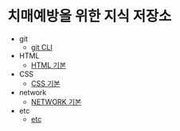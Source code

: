 # 치매예방을 위한 지식 저장소

-   git
    -   [git CLI](/git/git_CLI.md)
-   HTML 
    -   [HTML 기본](/html/html.md)
-   CSS
    -   [CSS 기본](/css/css.md)
-   network
    -   [NETWORK 기본](/network/network.md)
-   etc
    -   [etc](/etc./etc.md)